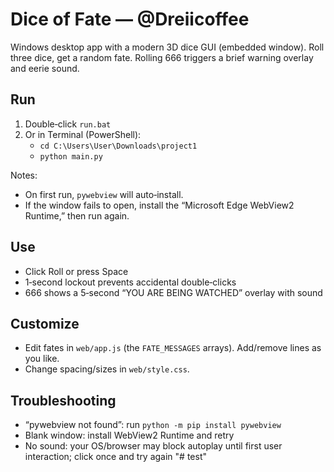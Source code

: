 # Dice of Fate — @Dreiicoffee

Windows desktop app with a modern 3D dice GUI (embedded window). Roll three dice, get a random fate. Rolling 666 triggers a brief warning overlay and eerie sound.

## Run
1) Double‑click `run.bat`
2) Or in Terminal (PowerShell):
   - `cd C:\Users\User\Downloads\project1`
   - `python main.py`

Notes:
- On first run, `pywebview` will auto‑install.
- If the window fails to open, install the “Microsoft Edge WebView2 Runtime,” then run again.

## Use
- Click Roll or press Space
- 1‑second lockout prevents accidental double‑clicks
- 666 shows a 5‑second “YOU ARE BEING WATCHED” overlay with sound

## Customize
- Edit fates in `web/app.js` (the `FATE_MESSAGES` arrays). Add/remove lines as you like.
- Change spacing/sizes in `web/style.css`.

## Troubleshooting
- “pywebview not found”: run `python -m pip install pywebview`
- Blank window: install WebView2 Runtime and retry
- No sound: your OS/browser may block autoplay until first user interaction; click once and try again
"# test" 
